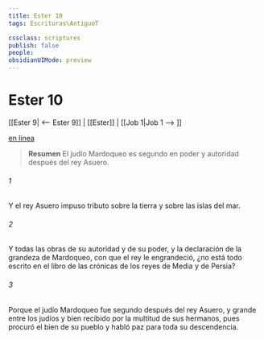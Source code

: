 ```yaml
---
title: Ester 10
tags: Escrituras\AntiguoT

cssclass: scriptures
publish: false
people:
obsidianUIMode: preview
---
```


# Ester 10
[[Ester 9| <-- Ester 9]] | [[Ester]] | [[Job 1|Job 1 --> ]]

[en línea](https://churchofjesuschrist.org/study/scriptures/ot/esth/10?lang=spa)

> __Resumen__
El judío Mardoqueo es segundo en poder y autoridad después del rey Asuero.

###### 1 
Y el rey Asuero impuso tributo sobre la tierra y sobre las islas del mar.

###### 2 
Y todas las obras de su autoridad y de su poder, y la declaración de la grandeza de Mardoqueo, con que el rey le engrandeció, ¿no está todo escrito en el libro de las crónicas de los reyes de Media y de Persia?

###### 3 
Porque el judío Mardoqueo fue segundo después del rey Asuero, y grande entre los judíos y bien recibido por la multitud de sus hermanos, pues procuró el bien de su pueblo y habló paz para toda su descendencia.

